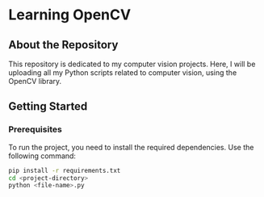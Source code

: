 # Learning OpenCV

## About the Repository

This repository is dedicated to my computer vision projects. Here, I will be uploading all my Python scripts related to computer vision, using the OpenCV library.

## Getting Started

### Prerequisites

To run the project, you need to install the required dependencies. Use the following command:

```bash
pip install -r requirements.txt
cd <project-directory>
python <file-name>.py
```
